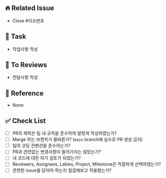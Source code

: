 ## 🔥 Related Issue
- Close #이슈번호

## 🏃‍ Task
- 작업사항 작성 

## 💬 To Reviews 
- 전달사항 작성

## 📄 Reference
- None


## ✅ Check List
- [ ]  PR의 제목은 팀 내 규칙을 준수하여 알맞게 작성하였는가?
- [ ]  Merge 하는 브랜치가 올바른가? (`main` branch에 실수로 PR 생성 금지)
- [ ]  팀의 코딩 컨벤션을 준수하는가?
- [ ]  PR과 관련없는 변경사항이 들어가지는 않았는가?
- [ ]  내 코드에 대한 자기 검토가 되었는가?
- [ ]  Reviewers, Assignees, Lables, Project, Milestone은 적절하게 선택하였는가?
- [ ]  관련한 issue를 닫아야 하는지 점검해보고 적용했는가?